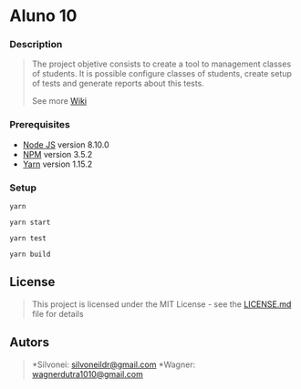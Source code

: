 # Aluno 10

### Description

  > The project objetive consists to create a tool to management classes of students.
  > It is possible configure classes of students, create setup of tests and generate reports about this tests.
  >
  > See more [Wiki](https://github.com/silvoneildr/aluno10/wiki)

### Prerequisites

  * [Node JS](https://nodejs.org/) version 8.10.0
  * [NPM](https://docs.npmjs.com/) version 3.5.2
  * [Yarn](https://yarnpkg.com/en/) version 1.15.2

### Setup

  ```
  yarn
  ```
  ```
  yarn start
  ```
  ```
  yarn test
  ```
  ```
  yarn build
  ```

## License

 > This project is licensed under the MIT License - see the [LICENSE.md](LICENSE.md) file for details
 
 ## Autors
 
 >*Silvonei: silvoneildr@gmail.com
 >*Wagner: wagnerdutra1010@gmail.com

